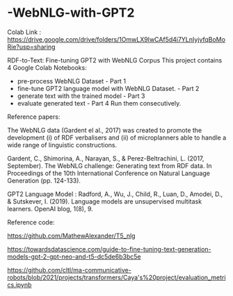 # -WebNLG-with-GPT2
Colab Link : https://drive.google.com/drive/folders/1OmwLX9IwCAf5d4i7YLnIyjvfqBoMoRie?usp=sharing

RDF-to-Text: Fine-tuning GPT2 with WebNLG Corpus
This project contains 4 Google Colab Notebooks:
 * pre-process WebNLG Dataset - Part 1
 * fine-tune GPT2 language model with WebNLG Dataset. - Part 2
 * generate text with the trained model - Part 3
 * evaluate generated text - Part 4
Run them consecutively. 
 
Reference papers:

The WebNLG data (Gardent el al., 2017) was created to promote the development (i) of RDF verbalisers and (ii) of microplanners able to handle a wide range of linguistic constructions.

Gardent, C., Shimorina, A., Narayan, S., & Perez-Beltrachini, L. (2017, September). The WebNLG challenge: Generating text from RDF data. In Proceedings of the 10th International Conference on Natural Language Generation (pp. 124-133).

GPT2 Language Model : Radford, A., Wu, J., Child, R., Luan, D., Amodei, D., & Sutskever, I. (2019). Language models are unsupervised multitask learners. OpenAI blog, 1(8), 9.
 
Reference code:
 
https://github.com/MathewAlexander/T5_nlg

https://towardsdatascience.com/guide-to-fine-tuning-text-generation-models-gpt-2-gpt-neo-and-t5-dc5de6b3bc5e

https://github.com/cltl/ma-communicative-robots/blob/2021/projects/transformers/Caya's%20project/evaluation_metrics.ipynb
